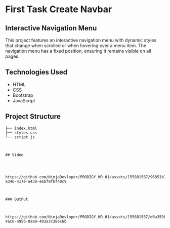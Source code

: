 # First Task Create Navbar

## Interactive Navigation Menu

This project features an interactive navigation menu with dynamic styles that change when scrolled or when hovering over a menu item. The navigation menu has a fixed position, ensuring it remains visible on all pages.

## Technologies Used

- HTML
- CSS
- Bootstrap
- JavaScript

## Project Structure

```plaintext
├── index.html
├── styles.css
└── script.js



## Video




https://github.com/NinjaDevloper/PRODIGY_WD_01/assets/155881587/96851b72-a346-417e-a430-e6bf9fbf40c9



### OutPut



https://github.com/NinjaDevloper/PRODIGY_WD_01/assets/155881587/d0a359b9-4ac6-495b-8aa0-493a3c386c6b



